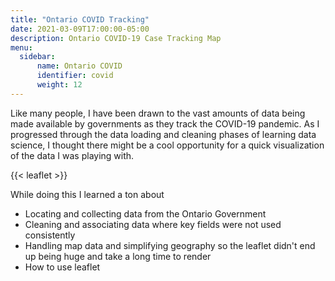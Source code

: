 ```yaml
---
title: "Ontario COVID Tracking"
date: 2021-03-09T17:00:00-05:00
description: Ontario COVID-19 Case Tracking Map
menu:
  sidebar:
      name: Ontario COVID
      identifier: covid
      weight: 12
---
```


Like many people, I have been drawn to the vast amounts of data being made available by governments as they track the COVID-19 pandemic.  As I progressed through the data loading and cleaning phases of learning data science, I thought there might be a cool opportunity for a quick visualization of the data I was playing with.

{{< leaflet >}}


While doing this I learned a ton about
- Locating and collecting data from the Ontario Government
- Cleaning and associating data where key fields were not used consistently
- Handling map data and simplifying geography so the leaflet didn't end up being huge and take a long time to render
- How to use leaflet
